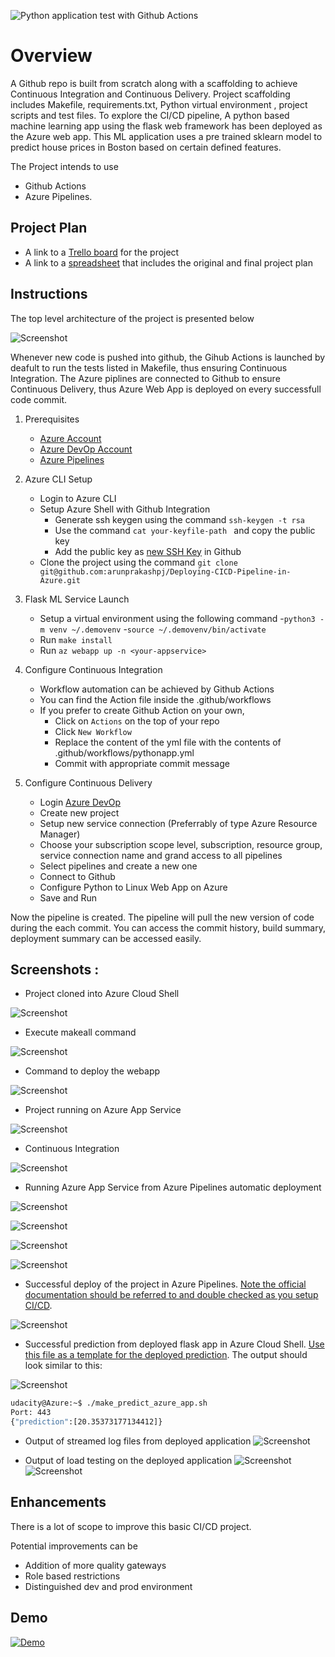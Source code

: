 ![Python application test with Github Actions](https://github.com/arunprakashpj/Deploying-CICD-Pipeline-in-Azure/workflows/Python%20application%20test%20with%20Github%20Actions/badge.svg)
# Overview

A Github repo is built from scratch along with a scaffolding to achieve Continuous Integration and Continuous Delivery. Project scaffolding includes Makefile, requirements.txt, Python virtual environment , project scripts and test files. To explore the CI/CD pipeline, A python based machine learning app using the flask web framework has been deployed as the Azure web app. This ML application uses a  pre trained sklearn model to predict house prices in Boston based on certain defined features. 

The Project intends to use
  * Github Actions 
  * Azure Pipelines.

## Project Plan

* A link to a [Trello board](https://trello.com/b/F07Mi3K6/ci-cd-pipeline) for the project
* A link to a [spreadsheet](https://docs.google.com/spreadsheets/d/1MFS6xWIB7cfRcSqM_KnP22ozhviLFGRJJuGsBnUFrnM/edit?usp=sharing) that includes the original and final project plan

## Instructions

The top level architecture of the project is presented below

![Screenshot](https://github.com/arunprakashpj/Deploying-CICD-Pipeline-in-Azure/blob/main/Screenshots/Architecture.png)

Whenever new code is pushed into github, the Gihub Actions is launched by deafult to run the tests listed in Makefile, thus ensuring Continuous Integration. The Azure piplines are connected to Github to ensure Continuous Delivery, thus Azure Web App is deployed on every successfull code commit.

1. Prerequisites
    - [Azure Account](https://portal.azure.com)
    - [Azure DevOp Account](https://dev.azure.com/)
    - [Azure Pipelines](https://github.com/marketplace/azure-pipelines)

2. Azure CLI Setup
    - Login to Azure CLI
    - Setup Azure Shell with Github Integration
        - Generate ssh keygen using the command ``ssh-keygen -t rsa ``
        - Use the command  ``cat your-keyfile-path `` and copy the public key
        - Add the public key as [new SSH Key](https://github.com/settings/keys) in Github
    - Clone the project using the command ``git clone git@github.com:arunprakashpj/Deploying-CICD-Pipeline-in-Azure.git``
        
3. Flask ML Service Launch
      - Setup a virtual environment using the following command
        -``python3 -m venv ~/.demovenv``
        -``source ~/.demovenv/bin/activate``
      - Run ``make install``
      - Run ``az webapp up -n <your-appservice>``
        
4. Configure Continuous Integration
    - Workflow automation can be achieved by Github Actions
    - You can find the Action file inside the .github/workflows
    - If you prefer to create Github Action on your own,
        - Click on ``Actions`` on the top of your repo
        - Click ``New Workflow``
        - Replace the content of the yml file with the contents of .github/workflows/pythonapp.yml
        - Commit with appropriate commit message
        
 4. Configure Continuous Delivery
    - Login [Azure DevOp](https://dev.azure.com/)
    - Create new project
    - Setup new service connection (Preferrably of type Azure Resource Manager)
    - Choose your subscription scope level, subscription, resource group, service connection name and grand access to all pipelines
    - Select pipelines and create a new one
    - Connect to Github
    - Configure Python to Linux Web App on Azure
    - Save and Run
    
Now the pipeline is created. The pipeline will pull the new version of code during the each commit. You can access the commit history, build summary, deployment summary can be accessed easily. 

## Screenshots :

* Project cloned into Azure Cloud Shell

![Screenshot](https://github.com/arunprakashpj/Deploying-CICD-Pipeline-in-Azure/blob/main/Screenshots/RepoClonedInAzureCLI.PNG)

* Execute makeall command

![Screenshot](https://github.com/arunprakashpj/Deploying-CICD-Pipeline-in-Azure/blob/main/Screenshots/MakeAll.PNG)

* Command to deploy the webapp

![Screenshot](https://github.com/arunprakashpj/Deploying-CICD-Pipeline-in-Azure/blob/main/Screenshots/demowebappml.PNG)

* Project running on Azure App Service

![Screenshot](https://github.com/arunprakashpj/Deploying-CICD-Pipeline-in-Azure/blob/main/Screenshots/Sklearn_homescreen.PNG)

* Continuous Integration

![Screenshot](https://github.com/arunprakashpj/Deploying-CICD-Pipeline-in-Azure/blob/main/Screenshots/azuredevops/GithubActions.PNG)

* Running Azure App Service from Azure Pipelines automatic deployment

![Screenshot](https://github.com/arunprakashpj/Deploying-CICD-Pipeline-in-Azure/blob/main/Screenshots/azuredevops/Pipeline.PNG)

![Screenshot](https://github.com/arunprakashpj/Deploying-CICD-Pipeline-in-Azure/blob/main/Screenshots/azuredevops/pipeline2.PNG)

![Screenshot](https://github.com/arunprakashpj/Deploying-CICD-Pipeline-in-Azure/blob/main/Screenshots/azuredevops/pipeline3.PNG)

![Screenshot](https://github.com/arunprakashpj/Deploying-CICD-Pipeline-in-Azure/blob/main/Screenshots/azuredevops/pipeline4.PNG)



* Successful deploy of the project in Azure Pipelines.  [Note the official documentation should be referred to and double checked as you setup CI/CD](https://docs.microsoft.com/en-us/azure/devops/pipelines/ecosystems/python-webapp?view=azure-devops).

![Screenshot](https://github.com/arunprakashpj/Deploying-CICD-Pipeline-in-Azure/blob/main/Screenshots/azuredevops/pipeline_deploy.PNG)

* Successful prediction from deployed flask app in Azure Cloud Shell.  [Use this file as a template for the deployed prediction](https://github.com/udacity/nd082-Azure-Cloud-DevOps-Starter-Code/blob/master/C2-AgileDevelopmentwithAzure/project/starter_files/flask-sklearn/make_predict_azure_app.sh).
The output should look similar to this:

![Screenshot](https://github.com/arunprakashpj/Deploying-CICD-Pipeline-in-Azure/blob/main/Screenshots/prediction.PNG)

```bash
udacity@Azure:~$ ./make_predict_azure_app.sh
Port: 443
{"prediction":[20.35373177134412]}
```

* Output of streamed log files from deployed application
![Screenshot](https://github.com/arunprakashpj/Deploying-CICD-Pipeline-in-Azure/blob/main/Screenshots/logs.PNG)

* Output of load testing  on the deployed application
![Screenshot](https://github.com/arunprakashpj/Deploying-CICD-Pipeline-in-Azure/blob/main/Screenshots/locust_testing1.PNG)
![Screenshot](https://github.com/arunprakashpj/Deploying-CICD-Pipeline-in-Azure/blob/main/Screenshots/locust_testing2.PNG)

## Enhancements
There is a lot of scope to improve this basic CI/CD project.

Potential improvements can be 
* Addition of more quality gateways
* Role based restrictions
* Distinguished dev and prod environment 


## Demo 

[![Demo](https://github.com/arunprakashpj/Deploying-CICD-Pipeline-in-Azure/blob/main/Screenshots/clickhere.png)](https://www.youtube.com/watch?v=8vtAg1waRO8)
